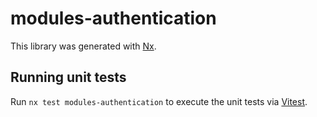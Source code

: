 # modules-authentication

This library was generated with [Nx](https://nx.dev).

## Running unit tests

Run `nx test modules-authentication` to execute the unit tests via [Vitest](https://vitest.dev/).
